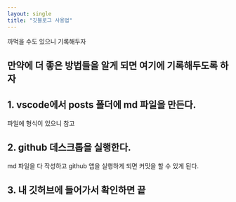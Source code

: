 ```yaml
---
layout: single
title: "깃블로그 사용법"
---
```


까먹을 수도 있으니 기록해두자
## 만약에 더 좋은 방법들을 알게 되면 여기에 기록해두도록 하자

## 1. vscode에서 posts 폴더에 md 파일을 만든다.

파일에 형식이 있으니 참고

## 2. github 데스크톱을 실행한다.

md 파일을 다 작성하고 github 앱을 실행하게 되면 커밋을 할 수 있게 된다.

## 3. 내 깃허브에 들어가서 확인하면 끝


